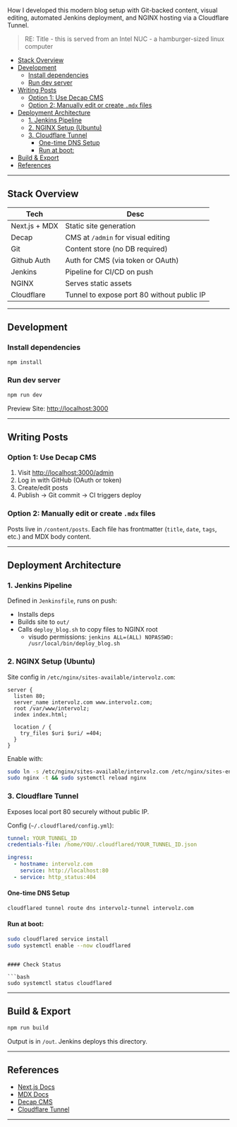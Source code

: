 

How I developed this modern blog setup with Git-backed content, visual editing, automated Jenkins deployment, and NGINX hosting via a Cloudflare Tunnel.

> RE: Title - this is served from an Intel NUC - a hamburger-sized linux computer

- [Stack Overview](#stack-overview)
- [Development](#development)
  - [Install dependencies](#install-dependencies)
  - [Run dev server](#run-dev-server)
- [Writing Posts](#writing-posts)
  - [Option 1: Use Decap CMS](#option-1-use-decap-cms)
  - [Option 2: Manually edit or create `.mdx` files](#option-2-manually-edit-or-create-mdx-files)
- [Deployment Architecture](#deployment-architecture)
  - [1. Jenkins Pipeline](#1-jenkins-pipeline)
  - [2. NGINX Setup (Ubuntu)](#2-nginx-setup-ubuntu)
  - [3. Cloudflare Tunnel](#3-cloudflare-tunnel)
    - [One-time DNS Setup](#one-time-dns-setup)
    - [Run at boot:](#run-at-boot)
- [Build \& Export](#build--export)
- [References](#references)

---

## Stack Overview

| Tech          | Desc                                       |
| ------------- | ------------------------------------------ |
| Next.js + MDX | Static site generation                     |
| Decap         | CMS at `/admin` for visual editing         |
| Git           | Content store (no DB required)             |
| Github Auth   | Auth for CMS (via token or OAuth)          |
| Jenkins       | Pipeline for CI/CD on push                 |
| NGINX         | Serves static assets                       |
| Cloudflare    | Tunnel to expose port 80 without public IP |

---

## Development

### Install dependencies

```bash
npm install
```

### Run dev server

```bash
npm run dev
```

Preview Site: [http://localhost:3000](http://localhost:3000)

---

## Writing Posts

### Option 1: Use Decap CMS

1. Visit [http://localhost:3000/admin](http://localhost:3000/admin)
2. Log in with GitHub (OAuth or token)
3. Create/edit posts
4. Publish → Git commit → CI triggers deploy

### Option 2: Manually edit or create `.mdx` files

Posts live in `/content/posts`.
Each file has frontmatter (`title`, `date`, `tags`, etc.) and MDX body content.

---

## Deployment Architecture

### 1. Jenkins Pipeline

Defined in `Jenkinsfile`, runs on push:

* Installs deps
* Builds site to `out/`
* Calls `deploy_blog.sh` to copy files to NGINX root
  * visudo permissions: `jenkins ALL=(ALL) NOPASSWD: /usr/local/bin/deploy_blog.sh`

### 2. NGINX Setup (Ubuntu)

Site config in `/etc/nginx/sites-available/intervolz.com`:

```nginx
server {
  listen 80;
  server_name intervolz.com www.intervolz.com;
  root /var/www/intervolz;
  index index.html;

  location / {
    try_files $uri $uri/ =404;
  }
}
```

Enable with:

```bash
sudo ln -s /etc/nginx/sites-available/intervolz.com /etc/nginx/sites-enabled/
sudo nginx -t && sudo systemctl reload nginx
```

### 3. Cloudflare Tunnel

Exposes local port 80 securely without public IP.

Config (`~/.cloudflared/config.yml`):

```yaml
tunnel: YOUR_TUNNEL_ID
credentials-file: /home/YOU/.cloudflared/YOUR_TUNNEL_ID.json

ingress:
  - hostname: intervolz.com
    service: http://localhost:80
  - service: http_status:404
```

#### One-time DNS Setup

```bash
cloudflared tunnel route dns intervolz-tunnel intervolz.com

```

#### Run at boot:

```bash
sudo cloudflared service install
sudo systemctl enable --now cloudflared
```
```

#### Check Status

```bash
sudo systemctl status cloudflared
```

---

## Build & Export

```bash
npm run build
```

Output is in `/out`. Jenkins deploys this directory.

---

## References

* [Next.js Docs](https://nextjs.org/docs)
* [MDX Docs](https://mdxjs.com/)
* [Decap CMS](https://decapcms.org/docs/)
* [Cloudflare Tunnel](https://developers.cloudflare.com/cloudflare-one/connections/connect-apps/)

---
